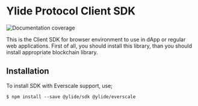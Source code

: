 # Ylide Protocol Client SDK

![Documentation coverage](./coverage.svg)

This is the Client SDK for browser environment to use in dApp or regular web applications. First of all, you should install this library, than you should install appropriate blockchain library.

## Installation

To install SDK with Everscale support, use;

```shell
$ npm install --save @ylide/sdk @ylide/everscale
```

